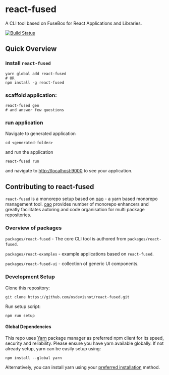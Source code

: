 # react-fused
A CLI tool based on FuseBox for React Applications and Libraries.

[![Build Status](https://travis-ci.org/osdevisnot/react-fused.svg?branch=master)](https://travis-ci.org/osdevisnot/react-fused)

## Quick Overview

### install `react-fused`
```
yarn global add react-fused
# OR
npm install -g react-fused
```

### scaffold application:
```
react-fused gen
# and answer few questions
```

### run application
Navigate to generated application
```
cd <generated-folder>
```
and run the application
```
react-fused run
```
and navigate to [http://localhost:9000](http://localhost:9000) to see your application.


## Contributing to react-fused

`react-fused` is a monorepo setup based on [oao](https://github.com/guigrpa/oao) - a yarn based monorepo management tool. [oao](https://github.com/guigrpa/oao) provides number of monorepo enhancers and greatly facilitates autoring and code organisation for multi package repositories.

### Overview of packages

`packages/react-fused` - The core CLI tool is authored from `packages/react-fused`.

`packages/react-examples` - example applications based on `react-fused`.

`packages/react-fused-ui` - collection of generic UI components.

### Development Setup

Clone this repository:
```
git clone https://github.com/osdevisnot/react-fused.git
```

Run setup script:
```
npm run setup
```

#### Global Dependencies

This repo uses [Yarn](https://yarnpkg.com/en/) package manager as preferred npm client for its speed, security and reliability. Please ensure you have yarn available globally. If not already setup, yarn can be easily setup using:
```
npm install --global yarn
```
Alternatively, you can install yarn using your [preferred installation](https://yarnpkg.com/en/docs/install) method.
